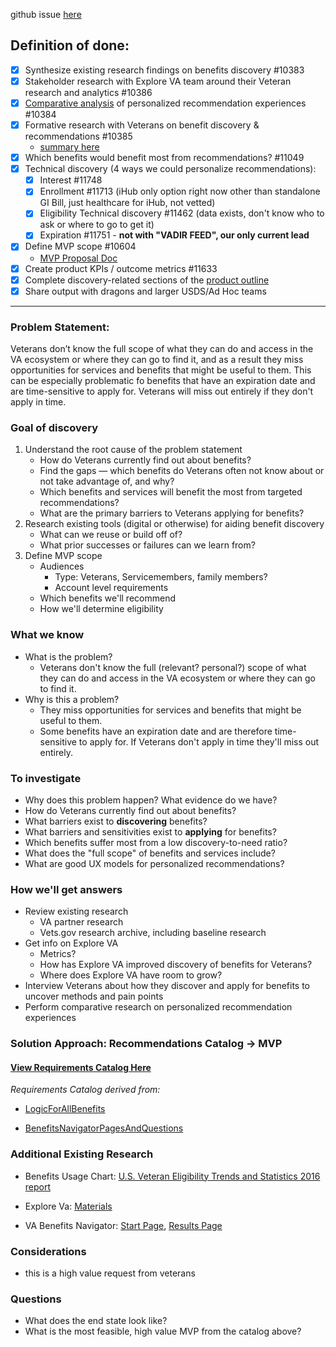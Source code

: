 github issue [here](https://github.com/department-of-veterans-affairs/vets.gov-team/issues/9590)

## Definition of done: 

- [x] Synthesize existing research findings on benefits discovery #10383 
- [x] Stakeholder research with Explore VA team around their Veteran research and analytics #10386 
- [x] [Comparative analysis](https://github.com/department-of-veterans-affairs/vets.gov-team/tree/master/Products/Identity/Personalization/Recommendations/Discovery/Comparative%20Analysis) of personalized recommendation experiences #10384 
- [x] Formative research with Veterans on benefit discovery & recommendations #10385 
   - [summary here](https://github.com/department-of-veterans-affairs/vets.gov-team/blob/master/Products/Identity/Personalization/Recommendations/Discovery/User%20Research/Research%20Summary.md)
- [x] Which benefits would benefit most from recommendations? #11049
- [x] Technical discovery (4 ways we could personalize recommendations):
   - [x] Interest #11748
   - [x] Enrollment #11713 (iHub only option right now other than standalone GI Bill, just healthcare for iHub, not vetted)
   - [x] Eligibility Technical discovery #11462 (data exists, don't know who to ask or where to go to get it)
   - [X] Expiration #11751 - **not with "VADIR FEED", our only current lead**
- [x] Define MVP scope #10604 
   - [MVP Proposal Doc](https://github.com/department-of-veterans-affairs/vets.gov-team/blob/master/Products/Identity/Personalization/Recommendations/Discovery/Samara%27s%20MVP%20Proposal.md)
- [x] Create product KPIs / outcome metrics #11633
- [x] Complete discovery-related sections of the [product outline](https://github.com/department-of-veterans-affairs/vets.gov-team/blob/master/Products/Identity/Personalization/Recommendations/MVP%20Product%20Outline.md)
- [x] Share output with dragons and larger USDS/Ad Hoc teams

--------

### Problem Statement:

Veterans don’t know the full scope of what they can do and access in the VA ecosystem or where they can go to find it, and as a result they miss opportunities for services and benefits that might be useful to them. This can be especially problematic fo benefits that have an expiration date and are time-sensitive to apply for. Veterans will miss out entirely if they don't apply in time.

### Goal of discovery

1. Understand the root cause of the problem statement
   - How do Veterans currently find out about benefits?
   - Find the gaps  — which benefits do Veterans often not know about or not take advantage of, and why?
   - Which benefits and services will benefit the most from targeted recommendations?
   - What are the primary barriers to Veterans applying for benefits?
2. Research existing tools (digital or otherwise) for aiding benefit discovery
   - What can we reuse or build off of?
   - What prior successes or failures can we learn from?
3. Define MVP scope
   - Audiences
      - Type: Veterans, Servicemembers, family members?
      - Account level requirements
   - Which benefits we'll recommend
   - How we'll determine eligibility

### What we know

- What is the problem?
  - Veterans don't know the full (relevant? personal?) scope of what they can do and access in the VA ecosystem or where they can go to find it.
- Why is this a problem?
  - They miss opportunities for services and benefits that might be useful to them.
  - Some benefits have an expiration date and are therefore time-sensitive to apply for. If Veterans don't apply in time they'll miss out entirely.

### To investigate

- Why does this problem happen? What evidence do we have?
- How do Veterans currently find out about benefits?
- What barriers exist to **discovering** benefits?
- What barriers and sensitivities exist to **applying** for benefits?
- Which benefits suffer most from a low discovery-to-need ratio?
- What does the "full scope" of benefits and services include?
- What are good UX models for personalized recommendations?

### How we'll get answers

- Review existing research
  - VA partner research
  - Vets.gov research archive, including baseline research
- Get info on Explore VA
  - Metrics?
  - How has Explore VA improved discovery of benefits for Veterans?
  - Where does Explore VA have room to grow?
- Interview Veterans about how they discover and apply for benefits to uncover methods and pain points
- Perform comparative research on personalized recommendation experiences

### Solution Approach: Recommendations Catalog -> MVP
#### [View Requirements Catalog Here](https://github.com/department-of-veterans-affairs/vets.gov-team/files/1890847/Recommendations.Catalog.xlsx)

_Requirements Catalog derived from:_ 
- [LogicForAllBenefits](https://github.com/department-of-veterans-affairs/vets.gov-team/files/1890876/LogicForAllBenefits.docx)

- [BenefitsNavigatorPagesAndQuestions](https://github.com/department-of-veterans-affairs/vets.gov-team/files/1890877/BenefitsNavigatorPagesAndQuestions.docx)


### Additional Existing Research
- Benefits Usage Chart: [U.S. Veteran Eligibility Trends and Statistics 2016 report](https://github.com/department-of-veterans-affairs/vets.gov-team/blob/master/Products/Identity/Personalization/Recommendations/Discovery/U.S.%20Veteran%20Eligibility%20Trends%20and%20Statistics%202016%20report.JPG)

- Explore Va: [Materials](https://github.com/department-of-veterans-affairs/vets.gov-team/tree/master/Products/Identity/Personalization/Recommendations/Discovery/ExploreVA%20Materials)

- VA Benefits Navigator: [Start Page](https://explore.va.gov/benefits-navigator), [Results Page](https://explore.va.gov/benefits-navigator-results/Ar6IU0mXknjEm0Fmp)

### Considerations
- this is a high value request from veterans

### Questions
- What does the end state look like?
- What is the most feasible, high value MVP from the catalog above?
